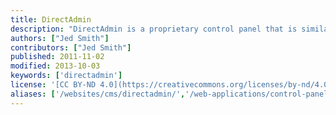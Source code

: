 ```yaml
---
title: DirectAdmin
description: "DirectAdmin is a proprietary control panel that is similar to cPanel and Plesk. The guides in this section will help you install DirectAdmin and manage services on your Linode."
authors: ["Jed Smith"]
contributors: ["Jed Smith"]
published: 2011-11-02
modified: 2013-10-03
keywords: ['directadmin']
license: '[CC BY-ND 4.0](https://creativecommons.org/licenses/by-nd/4.0)'
aliases: ['/websites/cms/directadmin/','/web-applications/control-panels/directadmin/']
---
```

